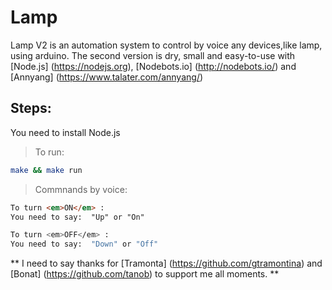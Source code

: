 Lamp 
==============
Lamp V2 is an automation system to control by voice any devices,like lamp, using arduino. 
The second version is dry, small and easy-to-use with [Node.js] (https://nodejs.org), [Nodebots.io] (http://nodebots.io/) and [Annyang] (https://www.talater.com/annyang/)

Steps:
-------
You need to install Node.js

	
> To run: 	
```bash
make && make run
```

> Commnands by voice:

```html
To turn <em>ON</em> :
You need to say:  "Up" or "On"
```

```bash
To turn <em>OFF</em> :
You need to say:  "Down" or "Off"
```

** I need to say thanks for [Tramonta] (https://github.com/gtramontina) and [Bonat] (https://github.com/tanob) to support me all moments. ** 

